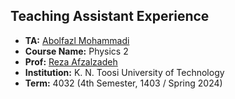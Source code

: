## Teaching Assistant Experience

- **TA:** [Abolfazl Mohammadi](www.linkedin.com/in/abolfazl--mohammadi)  
- **Course Name:** Physics 2 
- **Prof:** [Reza Afzalzadeh](https://scholar.google.com/citations?user=jMrfQCIAAAAJ&hl=en)  
- **Institution:** K. N. Toosi University of Technology  
- **Term:** 4032 (4th Semester, 1403 / Spring 2024)  
